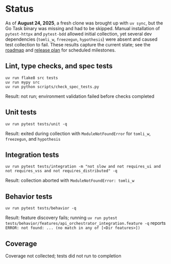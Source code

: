 # Status

As of **August 24, 2025**, a fresh clone was brought up with `uv sync`, but the
Go Task binary was missing and had to be skipped. Manual installation of
`pytest-httpx` and `pytest-bdd` allowed initial collection, yet several dev
dependencies (`tomli_w`, `freezegun`, `hypothesis`) were absent and caused test
collection to fail. These results capture the current state; see the
[roadmap](ROADMAP.md) and [release plan](docs/release_plan.md) for scheduled
milestones.

## Lint, type checks, and spec tests
```text
uv run flake8 src tests
uv run mypy src
uv run python scripts/check_spec_tests.py
```
Result: not run; environment validation failed before checks completed

## Unit tests
```text
uv run pytest tests/unit -q
```
Result: exited during collection with `ModuleNotFoundError` for `tomli_w`,
`freezegun`, and `hypothesis`

## Integration tests
```text
uv run pytest tests/integration -m "not slow and not requires_ui and not requires_vss and not requires_distributed" -q
```
Result: collection aborted with `ModuleNotFoundError: tomli_w`

## Behavior tests
```text
uv run pytest tests/behavior -q
```
Result: feature discovery fails; running
`uv run pytest tests/behavior/features/api_orchestrator_integration.feature -q`
reports `ERROR: not found: ... (no match in any of [<Dir features>])`

## Coverage
Coverage not collected; tests did not run to completion
